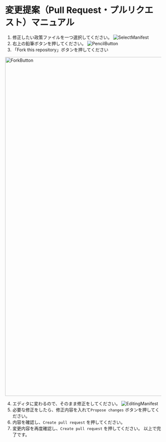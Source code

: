 # 変更提案（Pull Request・プルリクエスト）マニュアル

1. 修正したい政策ファイルを一つ選択してください。
![SelectManifest](./images/select_manifest.png)
2. 右上の鉛筆ボタンを押してください。
![PencilButton](./images/pencil_button.png)
3. 「Fork this repository」ボタンを押してください
<img width="1092" alt="ForkButton" src="https://github.com/takahiroanno2024/election2024/assets/65479630/476be8cc-8db9-4262-8687-29cd410fed23">

4. エディタに変わるので、そのまま修正をしてください。
![EditingManifest](./images/editing_manifest.png)
5. 必要な修正をしたら、修正内容を入れて`Propose changes` ボタンを押してください。
6. 内容を確認し、`Create pull request` を押してください。
7. 変更内容を再度確認し、`Create pull request` を押してください。
以上で完了です。
